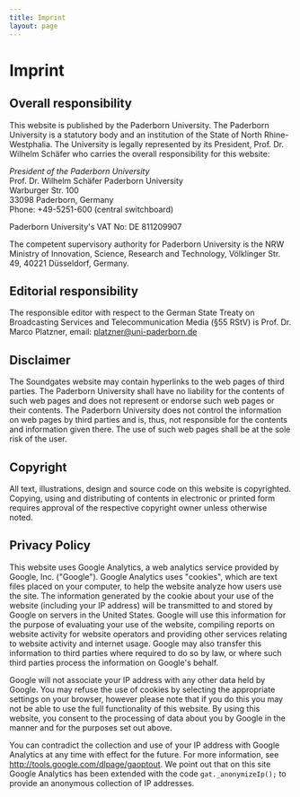 ```yaml
---
title: Imprint
layout: page
---
```

# Imprint

## Overall responsibility

This website is published by the Paderborn University. The
Paderborn University is a statutory body and an institution
of the State of North Rhine-Westphalia. The University is
legally represented by its President, Prof. Dr. Wilhelm Schäfer
who carries the overall responsibility for this website:

*President of the Paderborn University*  
Prof. Dr. Wilhelm Schäfer
Paderborn University  
Warburger Str. 100  
33098 Paderborn, Germany  
Phone: +49-5251-600 (central switchboard)

Paderborn University's VAT No: DE 811209907

The competent supervisory authority for Paderborn University
is the NRW Ministry of Innovation, Science, Research and Technology,
Völklinger Str. 49, 40221 Düsseldorf, Germany.

## Editorial responsibility

The responsible editor with respect to the German State Treaty on
Broadcasting Services and Telecommunication Media (§55 RStV)
is Prof. Dr. Marco Platzner, email: <platzner@uni-paderborn.de>

## Disclaimer

The Soundgates website may contain hyperlinks to the web pages of
third parties. The Paderborn University shall have no liability
for the contents of such web pages and does not represent or endorse
such web pages or their contents. The Paderborn University does
not control the information on web pages by third parties and is, thus,
not responsible for the contents and information given there.
The use of such web pages shall be at the sole risk of the user.

## Copyright

All text, illustrations, design and source code on this website is
copyrighted. Copying, using and distributing of contents in electronic
or printed form requires approval of the respective copyright owner unless
otherwise noted.

## Privacy Policy

This website uses Google Analytics, a web analytics service provided by
Google, Inc. ("Google"). Google Analytics uses "cookies", which are
text files placed on your computer, to help the website analyze how users
use the site. The information generated by the cookie about your use of the
website (including your IP address) will be transmitted to and stored by
Google on servers in the United States. Google will use this information
for the purpose of evaluating your use of the website, compiling reports
on website activity for website operators and providing other services
relating to website activity and internet usage. Google may also transfer
this information to third parties where required to do so by law, or where
such third parties process the information on Google's behalf.

Google will not associate your IP address with any other data held by Google.
You may refuse the use of cookies by selecting the appropriate settings on
your browser, however please note that if you do this you may not be able to
use the full functionality of this website. By using this website, you
consent to the processing of data about you by Google in the manner and
for the purposes set out above.

You can contradict the collection and use of your IP address with Google
Analytics at any time with effect for the future. For more information,
see http://tools.google.com/dlpage/gaoptout. We point out that on this site
Google Analytics has been extended with the code `gat._anonymizeIp();` to
provide an anonymous collection of IP addresses.
